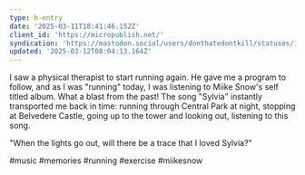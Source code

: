 ```yaml
---
type: h-entry
date: '2025-03-11T18:41:46.152Z'
client_id: 'https://micropublish.net/'
syndication: 'https://mastodon.social/users/donthatedontkill/statuses/114148418716022605'
updated: '2025-03-12T08:04:13.164Z'
---
```

I saw a physical therapist to start running again. He gave me a program to follow, and as I was "running" today, I was listening to Miike Snow's self titled album. What a blast from the past! The song "Sylvia" instantly transported me back in time: running through Central Park at night, stopping at Belvedere Castle, going up to the tower and looking out, listening to this song.

"When the lights go out, will there be a trace that I loved Sylvia?"

#music #memories #running #exercise #miikesnow
